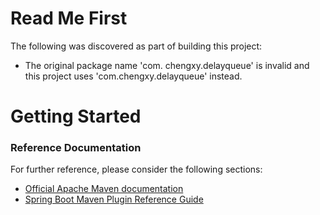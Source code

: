 # Read Me First

The following was discovered as part of building this project:

* The original package name 'com. chengxy.delayqueue' is invalid and this project uses 'com.chengxy.delayqueue' instead.

# Getting Started

### Reference Documentation

For further reference, please consider the following sections:

* [Official Apache Maven documentation](https://maven.apache.org/guides/index.html)
* [Spring Boot Maven Plugin Reference Guide](https://docs.spring.io/spring-boot/docs/2.2.6.RELEASE/maven-plugin/)


